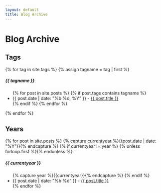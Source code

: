 ```yaml
---
layout: default
title: Blog Archive
---
```

<div class="page-content wc-container">
  <h1>Blog Archive</h1>
  <h2>Tags</h2>
  {% for tag in site.tags %}
    {% assign tagname = tag | first %}
      <h5>{{ tagname }}</h5>
      <ul>
        {% for post in site.posts %}
          {% if post.tags contains tagname %}
              <li>{{ post.date | date: "%b %d, %Y" }} - <a href="{{ post.url }}">{{ post.title }}</a></li>
          {% endif %}
        {% endfor %}
      </ul>
  {% endfor %}
  <h2>Years</h2>
  {% for post in site.posts %}
  	{% capture currentyear %}{{post.date | date: "%Y"}}{% endcapture %}
  	{% if currentyear != year %}
    	{% unless forloop.first %}</ul>{% endunless %}
    	<h5>{{ currentyear }}</h5>
    	<ul class="posts">
    	{% capture year %}{{currentyear}}{% endcapture %} 
  	{% endif %}
    <li>{{ post.date | date: "%b %d" }} - <a href="{{ post.url | prepend: site.baseurl }}">{{ post.title }}</a></li>
  {% endfor %}
</div>